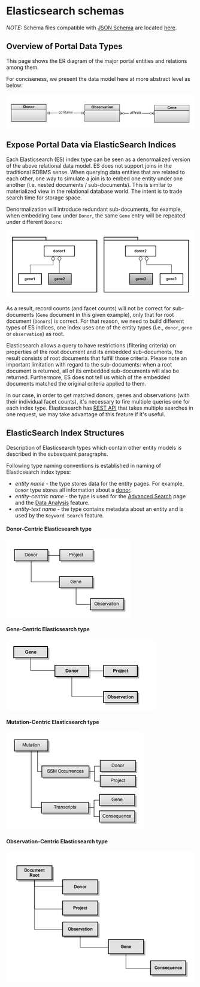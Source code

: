 Elasticsearch schemas
===

*NOTE:* Schema files compatible with [JSON Schema](http://json-schema.org/) are located [here](docs/schemas).

## Overview of Portal Data Types

This page shows the ER diagram of the major portal entities and relations among them.

For conciseness, we present the data model here at more abstract level as below:

![](docs/images/schema/donorGeneObsIndex.png)

## Expose Portal Data via ElasticSearch Indices

Each Elasticsearch (ES) index type can be seen as a denormalized version of the above relational data model. ES does not support joins in the traditional RDBMS sense. When querying data entities that are related to each other, one way to simulate a join is to embed one entity under one another (i.e. nested documents / sub-documents). This is similar to materialized view in the relational database world. The intent is to trade search time for storage space.

Denormalization will introduce redundant sub-documents, for example, when embedding `Gene` under `Donor`, the same `Gene` entry will be repeated under different `Donors`:

![](docs/images/schema/index-denomalization.png)

As a result, record counts (and facet counts) will not be correct for sub-documents (`Gene` document in this given example), only that for root document (`Donors`) is correct. For that reason, we need to build different types of ES indices, one index uses one of the entity types (i.e., `donor`, `gene` or `observation`) as root.

Elasticsearch allows a query to have restrictions (filtering criteria) on properties of the root document and its embedded sub-documents, the result consists of root documents that fulfill those criteria. Please note an important limitation with regard to the sub-documents: when a root document is returned, all of its embedded sub-documents will also be returned. Furthermore, ES does not tell us which of the embedded documents matched the original criteria applied to them. 

In our case, in order to get matched donors, genes and observations (with their individual facet counts), it's necessary to fire multiple queries one for each index type. Elasticsearch has [REST API](https://www.elastic.co/guide/en/elasticsearch/reference/current/search-multi-search.html) that takes multiple searches in one request, we may take advantage of this feature if it's useful.

## ElasticSearch Index Structures

Description of Elasticsearch types which contain other entity models is described in the subsequent paragraphs.

Following type naming conventions is established in naming of Elasticsearch index types:

- *entity name* - the type stores data for the entity pages. For example, `Donor` type stores all information about a [donor](https://dcc.icgc.org/donors/DO222843).
- *entity-centric name* - the type is used for the [Advanced Search](https://dcc.icgc.org/search) page and the [Data Analysis](https://dcc.icgc.org/analysis/sets) feature.
- *entity-text name* - the type contains metadata about an entity and is used by the `Keyword Search` feature.


#### Donor-Centric Elasticsearch type

![](docs/images/schema/donorCentricIndex.png)

#### Gene-Centric Elasticsearch type

![](docs/images/schema/geneCentricIndex.png)

#### Mutation-Centric Elasticsearch type

![](docs/images/schema/mutationCentricIndex.png)

#### Observation-Centric Elasticsearch type

![](docs/images/schema/observationCentricIndex.png)